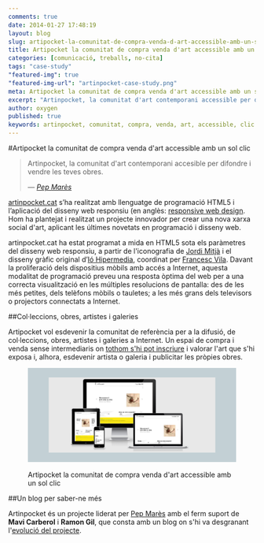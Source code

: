 ```yaml
---
comments: true
date: 2014-01-27 17:48:19
layout: blog
slug: artipocket-la-comunitat-de-compra-venda-d-art-accessible-amb-un-sol-clic
title: Artipocket la comunitat de compra venda d'art accessible amb un sol clic
categories: [comunicació, treballs, no-cita]
tags: "case-study"
"featured-img": true
"featured-img-url": "artinpocket-case-study.png"
meta: Artipocket la comunitat de compra venda d'art accessible amb un sol clic
excerpt: "Artinpocket, la comunitat d'art contemporani accessible per difondre i vendre les teves obres."
author: oxygen
published: true
keywords: artinpocket, comunitat, compra, venda, art, accessible, clic
---
```


#Artipocket la comunitat de compra venda d'art accessible amb un sol clic

<blockquote>
	<p>Artinpocket, la comunitat d'art contemporani accesible per difondre i vendre les teves obres.</p>
	<footer>
		&mdash; <cite><a href="{{ page.url }}" title="{{ page.title }}">Pep Marès</a></cite>
	</footer>
</blockquote>

[artinpocket.cat](http://www.artinpocket.cat/ "Artipocket la comunitat de compra venda d'art accessible amb un sol clic") s’ha realitzat amb llenguatge de programació HTML5 i l’aplicació del disseny web responsiu (en anglès: [responsive web design](http://en.wikipedia.org/wiki/Responsive_web_design "Responsive web desgin - Wikipedia the free encyclopedia"). Hom ha plantejat i realitzat un projecte innovador per crear una nova xarxa social d'art, aplicant les últimes novetats en programació i disseny web.

artinpocket.cat ha estat programat a mida en HTML5 sota els paràmetres del disseny web responsiu, a partir de l'iconografia de [Jordi Mitjà](http://www.jordimitja.com/ "::JORDI MITJ&Agrave;::") i el disseny gràfic original d’[Ió Hipermedia](http://www.iohipermedia.com/), coordinat per [Francesc Vila](http://www.francescvila.cat/). Davant la proliferació dels dispositius mòbils amb accés a Internet, aquesta modalitat de programació preveu una resposta òptima del web per a una correcta visualització en les múltiples resolucions de pantalla: des de les més petites, dels telèfons mòbils o tauletes; a les més grans dels televisors o projectors connectats a Internet.

##Col·leccions, obres, artistes i galeries

Artipocket vol esdevenir la comunitat de referència per a la difusió, de col·leccions, obres, artistes i galeries a Internet. Un espai de compra i venda sense intermediaris on [tothom s'hi pot inscriure](http://artinpocket.cat/privada/privada.php "Artinpocket Àrea Privada") i valorar l'art que s'hi exposa i, alhora, esdevenir artista o galeria i publicitar les pròpies obres.

<figure class="hidden-xs hidden-sm"><img src="/assets/img/artinpocket-full-width-snapshot.png" /><figcaption><p>Artipocket la comunitat de compra venda d'art accessible amb un sol clic</p></figcaption></figure>

##Un blog per saber-ne més

Artinpocket és un projecte liderat per [Pep Marès](http://www.artinpocket.cat/blog/2013/07/pep-mares-i-artinpocket-lerror-mes-gran-es-no-intentar-ho/ "Pep Mares i Artinpocket: &#8216;L&#8217;error més gran és no intentar-ho&#8217; | Artinpocket") amb el ferm suport de **Mavi Carberol** i **Ramon Gil**, que consta amb un blog on s'hi va desgranant l'[evolució del projecte](http://www.artinpocket.cat/blog/).
